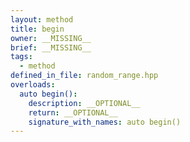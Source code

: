 ```yaml
---
layout: method
title: begin
owner: __MISSING__
brief: __MISSING__
tags:
  - method
defined_in_file: random_range.hpp
overloads:
  auto begin():
    description: __OPTIONAL__
    return: __OPTIONAL__
    signature_with_names: auto begin()
---
```


